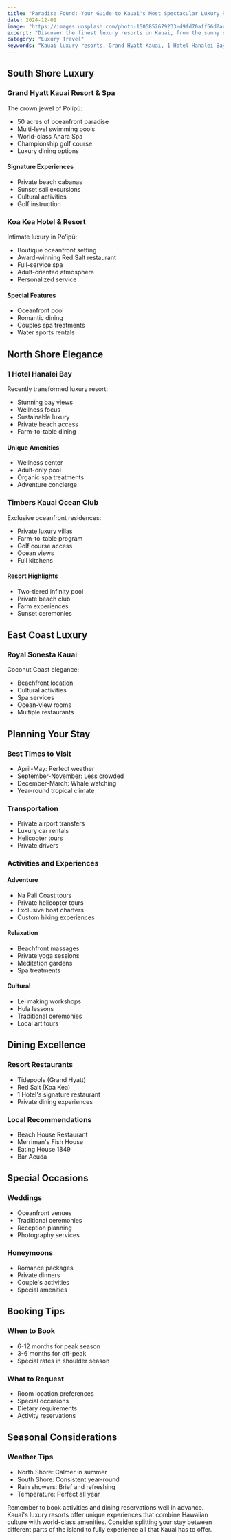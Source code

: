 ```yaml
---
title: "Paradise Found: Your Guide to Kauai's Most Spectacular Luxury Resorts (2024)"
date: 2024-12-01
image: "https://images.unsplash.com/photo-1505852679233-d9fd70aff56d?auto=format&fit=crop&w=1200&q=80"
excerpt: "Discover the finest luxury resorts on Kauai, from the sunny shores of Poʻipū to the dramatic beauty of Hanalei Bay. Your complete guide to experiencing the Garden Isle in style."
category: "Luxury Travel"
keywords: "Kauai luxury resorts, Grand Hyatt Kauai, 1 Hotel Hanalei Bay, Koa Kea Hotel, Timbers Kauai, Hawaii luxury hotels, Garden Isle resorts"
---
```


## South Shore Luxury

### Grand Hyatt Kauai Resort & Spa
The crown jewel of Poʻipū:
- 50 acres of oceanfront paradise
- Multi-level swimming pools
- World-class Anara Spa
- Championship golf course
- Luxury dining options

#### Signature Experiences
- Private beach cabanas
- Sunset sail excursions
- Cultural activities
- Golf instruction

### Koa Kea Hotel & Resort
Intimate luxury in Poʻipū:
- Boutique oceanfront setting
- Award-winning Red Salt restaurant
- Full-service spa
- Adult-oriented atmosphere
- Personalized service

#### Special Features
- Oceanfront pool
- Romantic dining
- Couples spa treatments
- Water sports rentals

## North Shore Elegance

### 1 Hotel Hanalei Bay
Recently transformed luxury resort:
- Stunning bay views
- Wellness focus
- Sustainable luxury
- Private beach access
- Farm-to-table dining

#### Unique Amenities
- Wellness center
- Adult-only pool
- Organic spa treatments
- Adventure concierge

### Timbers Kauai Ocean Club
Exclusive oceanfront residences:
- Private luxury villas
- Farm-to-table program
- Golf course access
- Ocean views
- Full kitchens

#### Resort Highlights
- Two-tiered infinity pool
- Private beach club
- Farm experiences
- Sunset ceremonies

## East Coast Luxury

### Royal Sonesta Kauai
Coconut Coast elegance:
- Beachfront location
- Cultural activities
- Spa services
- Ocean-view rooms
- Multiple restaurants

## Planning Your Stay

### Best Times to Visit
- April-May: Perfect weather
- September-November: Less crowded
- December-March: Whale watching
- Year-round tropical climate

### Transportation
- Private airport transfers
- Luxury car rentals
- Helicopter tours
- Private drivers

### Activities and Experiences

#### Adventure
- Na Pali Coast tours
- Private helicopter tours
- Exclusive boat charters
- Custom hiking experiences

#### Relaxation
- Beachfront massages
- Private yoga sessions
- Meditation gardens
- Spa treatments

#### Cultural
- Lei making workshops
- Hula lessons
- Traditional ceremonies
- Local art tours

## Dining Excellence

### Resort Restaurants
- Tidepools (Grand Hyatt)
- Red Salt (Koa Kea)
- 1 Hotel's signature restaurant
- Private dining experiences

### Local Recommendations
- Beach House Restaurant
- Merriman's Fish House
- Eating House 1849
- Bar Acuda

## Special Occasions

### Weddings
- Oceanfront venues
- Traditional ceremonies
- Reception planning
- Photography services

### Honeymoons
- Romance packages
- Private dinners
- Couple's activities
- Special amenities

## Booking Tips

### When to Book
- 6-12 months for peak season
- 3-6 months for off-peak
- Special rates in shoulder season

### What to Request
- Room location preferences
- Special occasions
- Dietary requirements
- Activity reservations

## Seasonal Considerations

### Weather Tips
- North Shore: Calmer in summer
- South Shore: Consistent year-round
- Rain showers: Brief and refreshing
- Temperature: Perfect all year

Remember to book activities and dining reservations well in advance. Kauai's luxury resorts offer unique experiences that combine Hawaiian culture with world-class amenities. Consider splitting your stay between different parts of the island to fully experience all that Kauai has to offer.